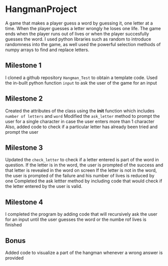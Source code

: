 # HangmanProject
A game that makes a player guess a word by guessing it, one letter at a time.
When the player guesses a letter wrongly he loses one life.
The game ends when the player runs out of lives or when the player succesfully guesses the word.
I used python libraries such as random to introduce randomness into the game, as well used the powerful selection methods of numpy arrays to find and replace letters.

## Milestone 1
I cloned a github repository `Hangman_Test` to obtain a template code.
Used the in-built python function `input` to ask the user of the game for an input

## Milestone 2
Created the attributes of the class using the __init__ function which includes `number of letters` and `word`
Modified the `ask_letter` method to prompt the user for a single character in case the user enters more than 1 character
Also, added code to check if a particular letter has already been tried and prompt the user

## Milestone 3
Updated the `check_letter` to check if a letter entered is part of the word in question. 
If the letter is in the word, the user is prompted of the success and that letter is revealed in the word on screen
If the letter is not in the word, the user is prompted of the failure and his number of lives is reduced by one
Completed the ask lettter method by including code that would check if the letter entered by the user is valid.

## Milestone 4
I completed the program by adding code that will recursively ask the user for an input until the user guesses the word or the numbe rof lives is finished

## Bonus
Added code to visualize a part of the hangman whenever a wrong answer is provided
